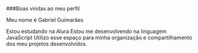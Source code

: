 ###Boas vindas ao meu perfil

Meu nome é Gabriel Guimarães

Estou estudando na Alura
Estou me desenvolvendo na linguagem JavaScript
Utilizo esse espaço para minha organização e compartilhamento dos meu projetos desenvolvidos.
